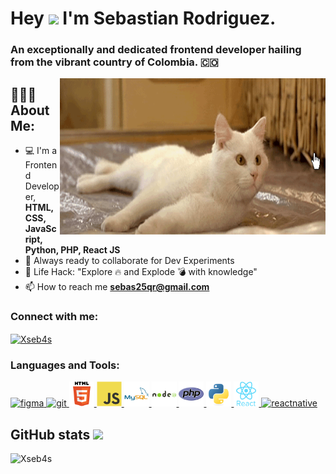 <h1>Hey <img src="https://user-images.githubusercontent.com/42378118/110234147-e3259600-7f4e-11eb-95be-0c4047144dea.gif" width="30">
  I'm Sebastian Rodriguez.</h1>
<h3> An exceptionally and dedicated frontend developer hailing from the vibrant country of Colombia. 🇨🇴 </h3>

<p>
<img src="src/Cat-Chat.gif" alt="Xseb4s" width="425" height="250" align="right"  />
</p>

<h2 align="left">👨🏻‍💻 About Me:</h2>

- :computer: I'm a Frontend Developer, **HTML, CSS, JavaScript, Python, PHP, React JS**
- :rocket: Always ready to collaborate for Dev Experiments
- :dart: Life Hack: "Explore :fire: and Explode :bomb: with knowledge"
- :mailbox: How to reach me **sebas25qr@gmail.com**

<h3 align="left">Connect with me:</h3>
<p align="left">
  <a href="https://www.linkedin.com/in/sebastian-rodriguez-760a57173/" target="_blank">
    <img align="center" src="https://raw.githubusercontent.com/rahuldkjain/github-profile-readme-generator/master/src/images/icons/Social/linked-in-alt.svg" alt="Xseb4s" height="30" width="40" />
  </a>
</p>

<h3 align="left">Languages and Tools:</h3>
<p align="left"> <a href="https://www.figma.com/" target="_blank" rel="noreferrer"> <img src="https://www.vectorlogo.zone/logos/figma/figma-icon.svg" alt="figma" width="40" height="40"/> </a> <a href="https://git-scm.com/" target="_blank" rel="noreferrer"> <img src="https://www.vectorlogo.zone/logos/git-scm/git-scm-icon.svg" alt="git" width="40" height="40"/> </a> <a href="https://www.w3.org/html/" target="_blank" rel="noreferrer"> <img src="https://raw.githubusercontent.com/devicons/devicon/master/icons/html5/html5-original-wordmark.svg" alt="html5" width="40" height="40"/> </a> <a href="https://developer.mozilla.org/en-US/docs/Web/JavaScript" target="_blank" rel="noreferrer"> <img src="https://raw.githubusercontent.com/devicons/devicon/master/icons/javascript/javascript-original.svg" alt="javascript" width="40" height="40"/> </a> <a href="https://www.mysql.com/" target="_blank" rel="noreferrer"> <img src="https://raw.githubusercontent.com/devicons/devicon/master/icons/mysql/mysql-original-wordmark.svg" alt="mysql" width="40" height="40"/> </a> <a href="https://nodejs.org" target="_blank" rel="noreferrer"> <img src="https://raw.githubusercontent.com/devicons/devicon/master/icons/nodejs/nodejs-original-wordmark.svg" alt="nodejs" width="40" height="40"/> </a> <a href="https://www.php.net" target="_blank" rel="noreferrer"> <img src="https://raw.githubusercontent.com/devicons/devicon/master/icons/php/php-original.svg" alt="php" width="40" height="40"/> </a> <a href="https://www.python.org" target="_blank" rel="noreferrer"> <img src="https://raw.githubusercontent.com/devicons/devicon/master/icons/python/python-original.svg" alt="python" width="40" height="40"/> </a> <a href="https://reactjs.org/" target="_blank" rel="noreferrer"> <img src="https://raw.githubusercontent.com/devicons/devicon/master/icons/react/react-original-wordmark.svg" alt="react" width="40" height="40"/> </a> <a href="https://reactnative.dev/" target="_blank" rel="noreferrer"> <img src="https://reactnative.dev/img/header_logo.svg" alt="reactnative" width="40" height="40"/> </a> </p>

<h2> GitHub stats <img src="https://emojis.slackmojis.com/emojis/images/1621024394/39092/cat-roll.gif?1621024394" width="28" /></h2>
  <a href="#Xseb4s-title" >
  <img src="https://github-readme-stats.vercel.app/api?username=Xseb4s&show_icons=true" alt="Xseb4s" align="left" />
</a>
